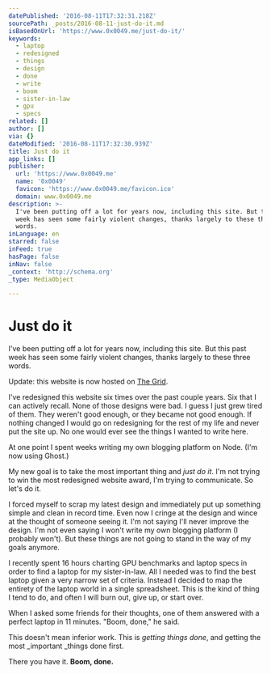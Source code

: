 ```yaml
---
datePublished: '2016-08-11T17:32:31.218Z'
sourcePath: _posts/2016-08-11-just-do-it.md
isBasedOnUrl: 'https://www.0x0049.me/just-do-it/'
keywords:
  - laptop
  - redesigned
  - things
  - design
  - done
  - write
  - boom
  - sister-in-law
  - gpu
  - specs
related: []
author: []
via: {}
dateModified: '2016-08-11T17:32:30.939Z'
title: Just do it
app_links: []
publisher:
  url: 'https://www.0x0049.me'
  name: '0x0049'
  favicon: 'https://www.0x0049.me/favicon.ico'
  domain: www.0x0049.me
description: >-
  I've been putting off a lot for years now, including this site. But this past
  week has seen some fairly violent changes, thanks largely to these three
  words.
inLanguage: en
starred: false
inFeed: true
hasPage: false
inNav: false
_context: 'http://schema.org'
_type: MediaObject

---
```

# Just do it

I've been putting off a lot for years now, including this site. But this past week has seen some fairly violent changes, thanks largely to these three words.

Update: this website is now hosted on [The Grid][0].

I've redesigned this website six times over the past couple years. Six that I can actively recall. None of those designs were bad. I guess I just grew tired of them. They weren't good enough, or they became not good enough. If nothing changed I would go on redesigning for the rest of my life and never put the site up. No one would ever see the things I wanted to write here.

At one point I spent weeks writing my own blogging platform on Node. (I'm now using Ghost.)

My new goal is to take the most important thing and _just do it_. I'm not trying to win the most redesigned website award, I'm trying to communicate. So let's do it.

I forced myself to scrap my latest design and immediately put up something simple and clean in record time. Even now I cringe at the design and wince at the thought of someone seeing it. I'm not saying I'll never improve the design. I'm not even saying I won't write my own blogging platform (I probably won't). But these things are not going to stand in the way of my goals anymore.

I recently spent 16 hours charting GPU benchmarks and laptop specs in order to find a laptop for my sister-in-law. All I needed was to find the best laptop given a very narrow set of criteria. Instead I decided to map the entirety of the laptop world in a single spreadsheet. This is the kind of thing I tend to do, and often I will burn out, give up, or start over.

When I asked some friends for their thoughts, one of them answered with a perfect laptop in 11 minutes. "Boom, done," he said.

This doesn't mean inferior work. This is _getting things done_, and getting the most _important _things done first.

There you have it. **Boom, done.**

[0]: https://thegrid.io/